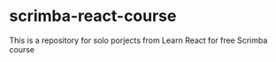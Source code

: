 # scrimba-react-course
This is a repository for solo porjects from Learn React for free Scrimba course
